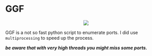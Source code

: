 # GGF

<p align="center">
<img src="https://user-images.githubusercontent.com/78124142/179854800-32a77f78-8aba-48ac-a792-2733a91dba47.gif" />
</p>

   GGF is a not so fast python script to enumerate ports. I did use ```multiprocessing``` to speed up the process.
   
***be aware that with very high threads you might miss some ports.***
